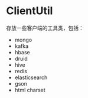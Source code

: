 # ClientUtil 

存放一些客户端的工具类，包括：

+ mongo
+ kafka
+ hbase
+ druid
+ hive
+ redis
+ elasticsearch
+ gson
+ html charset
